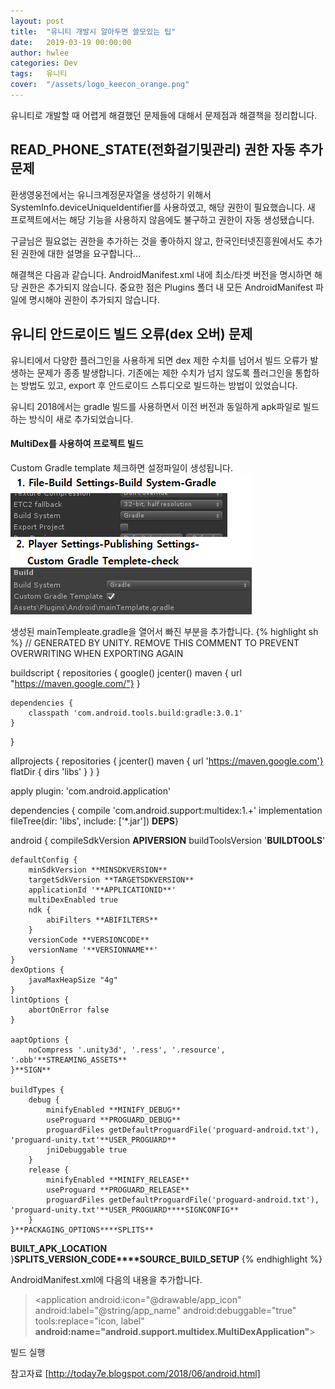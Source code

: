 ```yaml
---
layout: post
title:  "유니티 개발시 알아두면 쓸모있는 팁"
date:   2019-03-19 00:00:00
author: hwlee
categories: Dev
tags:	유니티
cover:  "/assets/logo_keecon_orange.png"
---
```


유니티로 개발할 때 어렵게 해결했던 문제들에 대해서 문제점과 해결책을 정리합니다.

## READ_PHONE_STATE(전화걸기및관리) 권한 자동 추가 문제
환생영웅전에서는 유니크계정문자열을 생성하기 위해서 SystemInfo.deviceUniqueIdentifier를 사용하였고, 해당 권한이 필요했습니다.
새 프로젝트에서는 해당 기능을 사용하지 않음에도 불구하고 권한이 자동 생성됐습니다.

구글님은 필요없는 권한을 추가하는 것을 좋아하지 않고, 한국인터넷진흥원에서도 추가된 권한에 대한 설명을 요구합니다...

해결책은 다음과 같습니다.
AndroidManifest.xml 내에 최소/타겟 버전을 명시하면 해당 권한은 추가되지 않습니다.
중요한 점은 Plugins 폴더 내 모든 AndroidManifest 파일에 명시해야 권한이 추가되지 않습니다.

## 유니티 안드로이드 빌드 오류(dex 오버) 문제
유니티에서 다양한 플러그인을 사용하게 되면 dex 제한 수치를 넘어서 빌드 오류가 발생하는 문제가 종종 발생합니다.
기존에는 제한 수치가 넘지 않도록 플러그인을 통합하는 방법도 있고, export 후 안드로이드 스튜디오로 빌드하는 방법이 있었습니다.

유니티 2018에서는 gradle 빌드를 사용하면서 이전 버전과 동일하게 apk파일로 빌드하는 방식이 새로 추가되었습니다.

#### MultiDex를 사용하여 프로젝트 빌드
Custom Gradle template 체크하면 설정파일이 생성됩니다.
![Alt text](/assets/unity_android_gradle.png)

생성된 mainTempleate.gradle을 열어서 빠진 부분을 추가합니다.
{% highlight sh %}
// GENERATED BY UNITY. REMOVE THIS COMMENT TO PREVENT OVERWRITING WHEN EXPORTING AGAIN

buildscript {
    repositories {
        google()
        jcenter()
		maven { url "https://maven.google.com/"}
    }

    dependencies {
        classpath 'com.android.tools.build:gradle:3.0.1'
    }
}

allprojects {
    repositories {
        jcenter()
		maven { url 'https://maven.google.com'}
		flatDir {
            dirs 'libs'
        }
    }
}

apply plugin: 'com.android.application'

dependencies {
    compile 'com.android.support:multidex:1.+'
	implementation fileTree(dir: 'libs', include: ['*.jar'])
**DEPS**}

android {
    compileSdkVersion **APIVERSION**
    buildToolsVersion '**BUILDTOOLS**'

    defaultConfig {
        minSdkVersion **MINSDKVERSION**
        targetSdkVersion **TARGETSDKVERSION**
        applicationId '**APPLICATIONID**'
        multiDexEnabled true
		ndk {
            abiFilters **ABIFILTERS**
        }
        versionCode **VERSIONCODE**
        versionName '**VERSIONNAME**'
    }
	dexOptions {
        javaMaxHeapSize "4g"
    }
    lintOptions {
        abortOnError false
    }

    aaptOptions {
        noCompress '.unity3d', '.ress', '.resource', '.obb'**STREAMING_ASSETS**
    }**SIGN**

    buildTypes {
        debug {
            minifyEnabled **MINIFY_DEBUG**
            useProguard **PROGUARD_DEBUG**
            proguardFiles getDefaultProguardFile('proguard-android.txt'), 'proguard-unity.txt'**USER_PROGUARD**
            jniDebuggable true
        }
        release {
            minifyEnabled **MINIFY_RELEASE**
            useProguard **PROGUARD_RELEASE**
            proguardFiles getDefaultProguardFile('proguard-android.txt'), 'proguard-unity.txt'**USER_PROGUARD****SIGNCONFIG**
        }
    }**PACKAGING_OPTIONS****SPLITS**
**BUILT_APK_LOCATION**
}**SPLITS_VERSION_CODE****SOURCE_BUILD_SETUP**
{% endhighlight %}

AndroidManifest.xml에 다음의 내용을 추가합니다.
> <application android:icon="@drawable/app_icon" android:label="@string/app_name" android:debuggable="true" tools:replace="icon, label" **android:name="android.support.multidex.MultiDexApplication"**>

빌드 실행

참고자료
[http://today7e.blogspot.com/2018/06/android.html]